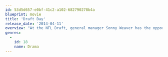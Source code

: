 ```yaml
---
id: 53d5d657-e0bf-41c2-a102-682790278b4a
blueprint: movie
title: 'Draft Day'
release_date: '2014-04-11'
overview: "At the NFL Draft, general manager Sonny Weaver has the opportunity to rebuild his team when he trades for the number one pick. He must decide what he's willing to sacrifice on a life-changing day for a few hundred young men with NFL dreams."
genres:
  -
    id: 18
    name: Drama
---
```

